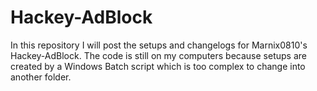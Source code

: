 # Hackey-AdBlock
In this repository I will post the setups and changelogs for Marnix0810's Hackey-AdBlock. The code is still on my computers because setups are created by a Windows Batch script which is too complex to change into another folder.
